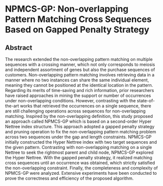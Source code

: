 # NPMCS-GP: Non-overlapping Pattern Matching Cross Sequences Based on Gapped Penalty Strategy
## Abstract
The research extended the non-overlapping pattern matching on multiple sequences with a crossing manner, which not only corresponds to meiosis and independent assortment of genes but also the purchase sequences of customers. Non-overlapping pattern matching involves retrieving data in a manner where no two instances can share the same individual element, meaning they cannot be positioned at the identical location in the pattern. Regarding its merits of time-saving and rich information, prior researchers have raised approaches in mining the support or number of occurrences under non-overlapping conditions. However, contrasting with the state-of-the-art works that retrieved the occurrences on a single sequence, there are still challenging operations across sequences for non-overlapping matching. Inspired by the non-overlapping definition, this study proposed an approach called NPMCS-GP which is based on a second-order Hyper Nettree index structure. This approach adopted a gapped penalty strategy and pruning operation to fix the non-overlapping pattern matching problem across two sequences under the gap and length constraints. NPMCS-GP initially constructed the Hyper Nettree index with two target sequences and the given pattern. Contrasting with non-overlapping matching on a single Nettree to seek the rightmost parent and child node, NPMCS-GP explored the Hyper Nettree. With the gapped penalty strategy, it realized matching cross sequences until an occurrence was obtained, which strictly satisfied the non-overlapping constraint. Finally, the completeness and complexity of NPMCS-GP were analyzed. Extensive experiments have been conducted to prove the correctness and efficiency of the proposed algorithm.
